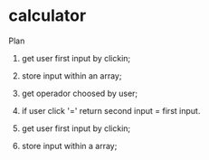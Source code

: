 # calculator

Plan

1. get user first input by clickin;

2. store input within an array;

3. get operador choosed by user;

4. if user click '=' return second input = first input.

5. get user first input by clickin;

6. store input within a array;
